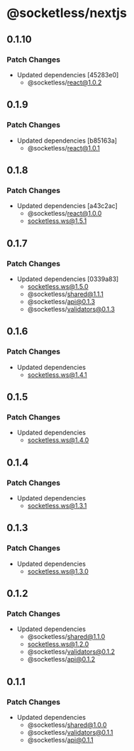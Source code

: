 # @socketless/nextjs

## 0.1.10

### Patch Changes

- Updated dependencies [45283e0]
  - @socketless/react@1.0.2

## 0.1.9

### Patch Changes

- Updated dependencies [b85163a]
  - @socketless/react@1.0.1

## 0.1.8

### Patch Changes

- Updated dependencies [a43c2ac]
  - @socketless/react@1.0.0
  - socketless.ws@1.5.1

## 0.1.7

### Patch Changes

- Updated dependencies [0339a83]
  - socketless.ws@1.5.0
  - @socketless/shared@1.1.1
  - @socketless/api@0.1.3
  - @socketless/validators@0.1.3

## 0.1.6

### Patch Changes

- Updated dependencies
  - socketless.ws@1.4.1

## 0.1.5

### Patch Changes

- Updated dependencies
  - socketless.ws@1.4.0

## 0.1.4

### Patch Changes

- Updated dependencies
  - socketless.ws@1.3.1

## 0.1.3

### Patch Changes

- Updated dependencies
  - socketless.ws@1.3.0

## 0.1.2

### Patch Changes

- Updated dependencies
  - @socketless/shared@1.1.0
  - socketless.ws@1.2.0
  - @socketless/validators@0.1.2
  - @socketless/api@0.1.2

## 0.1.1

### Patch Changes

- Updated dependencies
  - @socketless/shared@1.0.0
  - @socketless/validators@0.1.1
  - @socketless/api@0.1.1
